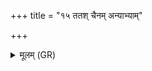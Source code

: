 +++
title = "१५ ततश् चैनम् अन्याभ्याम्"

+++
<details><summary>मूलम् (GR)</summary>

ततश् चैनम् अन्याभ्याम् अष्ठीवद्भ्यां प्राशीर्  
याभ्याम् एतम् अग्रे प्राश्नन् । +++(Bhatt. (error?) yenaitam)+++  
स्रामो भविष्यसीत्य् एनम् आह ॥
</details>